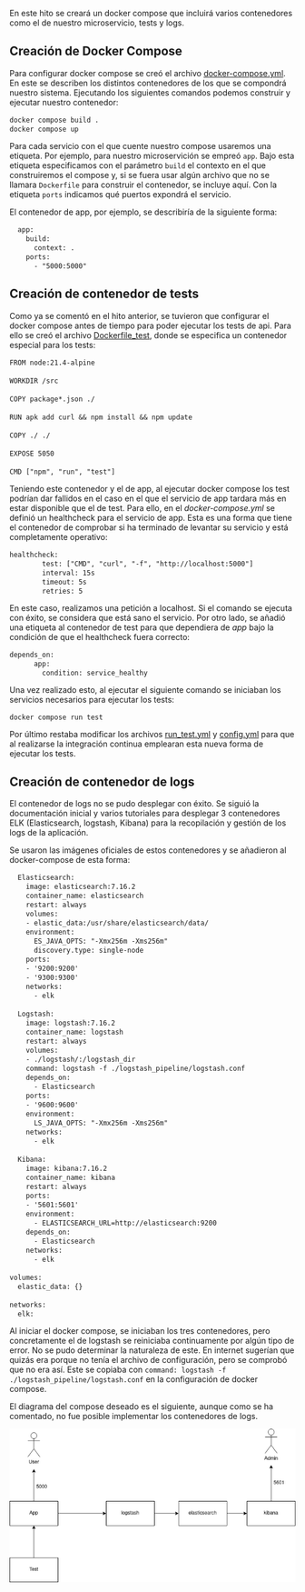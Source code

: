 En este hito se creará un docker compose que incluirá varios contenedores como el de nuestro microservicio, tests y logs.

## Creación de Docker Compose

Para configurar docker compose se creó el archivo [docker-compose.yml](). En este se describen los distintos contenedores de los que se compondrá nuestro sistema. Ejecutando los siguientes comandos podemos construir y ejecutar nuestro contenedor:
```
docker compose build .
docker compose up
```
Para cada servicio con el que cuente nuestro compose usaremos una etiqueta. Por ejemplo, para nuestro microservición se empreó `app`. Bajo esta etiqueta especificamos con el parámetro `build` el contexto en el que construiremos el compose y, si se fuera usar algún archivo que no se llamara `Dockerfile` para construir el contenedor, se incluye aquí. Con la etiqueta `ports` indicamos qué puertos expondrá el servicio.

El contenedor de app, por ejemplo, se describiría de la siguiente forma:
```
  app:
    build:
      context: .
    ports:
      - "5000:5000"
```

## Creación de contenedor de tests

Como ya se comentó en el hito anterior, se tuvieron que configurar el docker compose antes de tiempo para poder ejecutar los tests de api. Para ello se creó el archivo [Dockerfile_test](), donde se especifica un contenedor especial para los tests:

```
FROM node:21.4-alpine

WORKDIR /src

COPY package*.json ./

RUN apk add curl && npm install && npm update 

COPY ./ ./

EXPOSE 5050

CMD ["npm", "run", "test"]
```

Teniendo este contenedor y el de app, al ejecutar docker compose los test podrían dar fallidos en el caso en el que el servicio de app tardara más en estar disponible que el de test. Para ello, en el *docker-compose.yml* se definió un healthcheck para el servicio de app. Esta es una forma que tiene el contenedor de comprobar si ha terminado de levantar su servicio y está completamente operativo:
```
healthcheck:
        test: ["CMD", "curl", "-f", "http://localhost:5000"]
        interval: 15s
        timeout: 5s
        retries: 5
```
En este caso, realizamos una petición a localhost. Si el comando se ejecuta con éxito, se considera que está sano el servicio. Por otro lado, se añadió una etiqueta al contenedor de test para que dependiera de *app* bajo la condición de que el healthcheck fuera correcto:
```
depends_on:
      app:
        condition: service_healthy
```

Una vez realizado esto, al ejecutar el siguiente comando se iniciaban los servicios necesarios para ejecutar los tests:

```
docker compose run test
```

Por último restaba modificar los archivos [run_test.yml]() y [config.yml]() para que al realizarse la integración continua emplearan esta nueva forma de ejecutar los tests.

## Creación de contenedor de logs

El contenedor de logs no se pudo desplegar con éxito. Se siguió la documentación inicial y varios tutoriales para desplegar 3 contenedores ELK (Elasticsearch, logstash, Kibana) para la recopilación y gestión de los logs de la aplicación.

Se usaron las imágenes oficiales de estos contenedores y se añadieron al docker-compose de esta forma:

```
  Elasticsearch:
    image: elasticsearch:7.16.2
    container_name: elasticsearch
    restart: always
    volumes:
    - elastic_data:/usr/share/elasticsearch/data/
    environment:
      ES_JAVA_OPTS: "-Xmx256m -Xms256m"
      discovery.type: single-node    
    ports:
    - '9200:9200'
    - '9300:9300'
    networks:
      - elk

  Logstash:
    image: logstash:7.16.2
    container_name: logstash
    restart: always
    volumes:
    - ./logstash/:/logstash_dir
    command: logstash -f ./logstash_pipeline/logstash.conf
    depends_on:
      - Elasticsearch
    ports:
    - '9600:9600'
    environment:
      LS_JAVA_OPTS: "-Xmx256m -Xms256m"    
    networks:
      - elk

  Kibana:
    image: kibana:7.16.2
    container_name: kibana
    restart: always       
    ports:
    - '5601:5601'
    environment:
      - ELASTICSEARCH_URL=http://elasticsearch:9200  
    depends_on:
      - Elasticsearch  
    networks:
      - elk
      
volumes:
  elastic_data: {}

networks:
  elk:
```

Al iniciar el docker compose, se iniciaban los tres contenedores, pero concretamente el de logstash se reiniciaba continuamente por algún tipo de error. No se pudo determinar la naturaleza de este. En internet sugerían que quizás era porque no tenía el archivo de configuración, pero se comprobó que no era así. Este se copiaba con ```command: logstash -f ./logstash_pipeline/logstash.conf``` en la configuración de docker compose.

El diagrama del compose deseado es el siguiente, aunque como se ha comentado, no fue posible implementar los contenedores de logs.

![diagrama](../img/screenshot12.png)